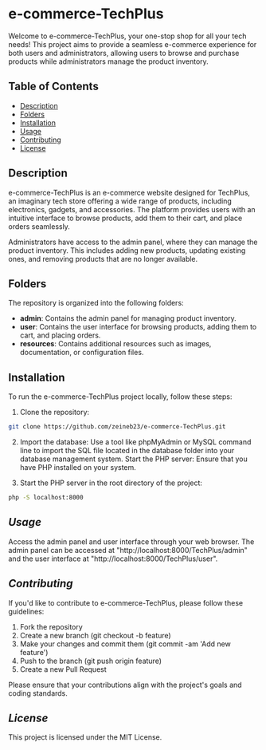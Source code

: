 # e-commerce-TechPlus

Welcome to e-commerce-TechPlus, your one-stop shop for all your tech needs! This project aims to provide a seamless e-commerce experience for both users and administrators, allowing users to browse and purchase products while administrators manage the product inventory.

## Table of Contents

- [Description](#description)
- [Folders](#folders)
- [Installation](#installation)
- [Usage](#usage)
- [Contributing](#contributing)
- [License](#license)

## Description

e-commerce-TechPlus is an e-commerce website designed for TechPlus, an imaginary tech store offering a wide range of products, including electronics, gadgets, and accessories. The platform provides users with an intuitive interface to browse products, add them to their cart, and place orders seamlessly.

Administrators have access to the admin panel, where they can manage the product inventory. This includes adding new products, updating existing ones, and removing products that are no longer available.

## Folders

The repository is organized into the following folders:

- **admin**: Contains the admin panel for managing product inventory.
- **user**: Contains the user interface for browsing products, adding them to cart, and placing orders.
- **resources**: Contains additional resources such as images, documentation, or configuration files.

## Installation

To run the e-commerce-TechPlus project locally, follow these steps:

1. Clone the repository:

```bash
git clone https://github.com/zeineb23/e-commerce-TechPlus.git
```

2. Import the database:
Use a tool like phpMyAdmin or MySQL command line to import the SQL file located in the database folder into your database management system.
Start the PHP server:
Ensure that you have PHP installed on your system.

3. Start the PHP server in the root directory of the project:
```bash
php -S localhost:8000
```

## *Usage*
Access the admin panel and user interface through your web browser. The admin panel can be accessed at "http://localhost:8000/TechPlus/admin" and the user interface at "http://localhost:8000/TechPlus/user".

## *Contributing*
If you'd like to contribute to e-commerce-TechPlus, please follow these guidelines:

1. Fork the repository
2. Create a new branch (git checkout -b feature)
3. Make your changes and commit them (git commit -am 'Add new feature')
4. Push to the branch (git push origin feature)
5. Create a new Pull Request

Please ensure that your contributions align with the project's goals and coding standards.

## *License*
This project is licensed under the MIT License.
